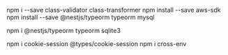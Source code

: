 npm i --save class-validator class-transformer
npm install --save aws-sdk
npm install --save @nestjs/typeorm typeorm mysql

npm i @nestjs/typeorm typeorm sqlite3

npm i cookie-session @types/cookie-session
npm i cross-env